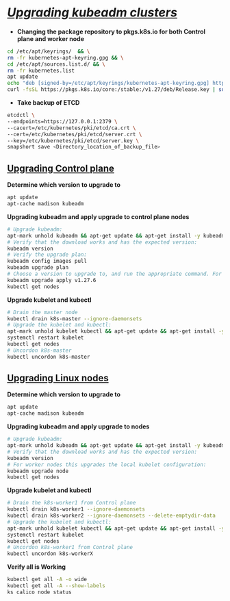 # <u>_Upgrading kubeadm clusters_</u>

 - **Changing the package repository to pkgs.k8s.io for both Control plane and worker node** 
```sh
cd /etc/apt/keyrings/  && \
rm -fr kubernetes-apt-keyring.gpg && \
cd /etc/apt/sources.list.d/ && \
rm -fr kubernetes.list 
apt update
echo "deb [signed-by=/etc/apt/keyrings/kubernetes-apt-keyring.gpg] https://pkgs.k8s.io/core:/stable:/v1.27/deb/ /" | sudo tee /etc/apt/sources.list.d/kubernetes.list
curl -fsSL https://pkgs.k8s.io/core:/stable:/v1.27/deb/Release.key | sudo gpg --dearmor -o /etc/apt/keyrings/kubernetes-apt-keyring.gpg
```
- **Take backup of ETCD** 

```sh
etcdctl \
--endpoints=https://127.0.0.1:2379 \
--cacert=/etc/kubernetes/pki/etcd/ca.crt \
--cert=/etc/kubernetes/pki/etcd/server.crt \
--key=/etc/kubernetes/pki/etcd/server.key \
snapshort save <Directory_location_of_backup_file>
```

## <u>Upgrading Control plane</u> 

**Determine which version to upgrade to**
```sh
apt update
apt-cache madison kubeadm
```

**Upgrading kubeadm and apply upgrade to control plane nodes**
```sh
# Upgrade kubeadm:
apt-mark unhold kubeadm && apt-get update && apt-get install -y kubeadm='1.27.6-1.1' && apt-mark hold kubeadm
# Verify that the download works and has the expected version:
kubeadm version
# Verify the upgrade plan:
kubeadm config images pull
kubeadm upgrade plan
# Choose a version to upgrade to, and run the appropriate command. For example:
kubeadm upgrade apply v1.27.6
kubectl get nodes
```
**Upgrade kubelet and kubectl**

```sh
# Drain the master node
kubectl drain k8s-master --ignore-daemonsets
# Upgrade the kubelet and kubectl:
apt-mark unhold kubelet kubectl && apt-get update && apt-get install -y kubelet='1.27.6-1.1' kubectl='1.27.6-1.1' && apt-mark hold kubelet kubectl
systemctl restart kubelet
kubectl get nodes
# Uncordon k8s-master
kubectl uncordon k8s-master
```

## <u>Upgrading Linux nodes </u>

**Determine which version to upgrade to**
```sh
apt update
apt-cache madison kubeadm
```
**Upgrading kubeadm and apply upgrade to nodes**
```sh
# Upgrade kubeadm:
apt-mark unhold kubeadm && apt-get update && apt-get install -y kubeadm='1.27.6-1.1' && apt-mark hold kubeadm
# Verify that the download works and has the expected version:
kubeadm version
# For worker nodes this upgrades the local kubelet configuration:
kubeadm upgrade node
kubectl get nodes
```
**Upgrade kubelet and kubectl**

```sh
# Drain the k8s-worker1 from Control plane
kubectl drain k8s-worker1 --ignore-daemonsets
kubectl drain k8s-worker2 --ignore-daemonsets --delete-emptydir-data
# Upgrade the kubelet and kubectl:
apt-mark unhold kubelet kubectl && apt-get update && apt-get install -y kubelet='1.27.6-1.1' kubectl='1.27.6-1.1' && apt-mark hold kubelet kubectl
systemctl restart kubelet
kubectl get nodes
# Uncordon k8s-worker1 from Control plane
kubectl uncordon k8s-workerX
```

**Verify all is Working**

```sh
kubectl get all -A -o wide
kubectl get all -A --show-labels
ks calico node status
```